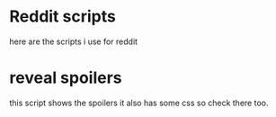# Reddit scripts
here are the scripts i use for reddit

# reveal spoilers
this script shows the spoilers it also has some css so check there too.
